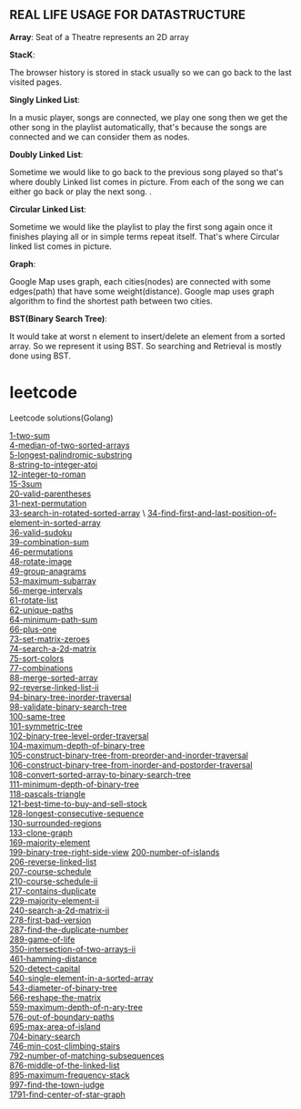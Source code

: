 ## REAL LIFE USAGE FOR DATASTRUCTURE

**Array**:
Seat of a Theatre represents an 2D array

**StacK**:

The browser history is stored in stack usually so we can go back to the last visited pages.

**Singly Linked List**:

In a music player, songs are connected, we play one song then we get the other song in the playlist automatically, that's because the songs are connected and we can consider them as nodes.

**Doubly Linked List**:

Sometime we would like to go back to the previous song played so that's where doubly Linked list comes in picture. From each of the song we can either go back or play the next song. .

**Circular Linked List**:

Sometime we would like the playlist to play the first song again once it finishes playing all or in simple terms repeat itself. That's where Circular linked list comes in picture.

**Graph**:

Google Map uses graph, each cities(nodes) are connected with some edges(path) that have some weight(distance). Google map uses graph algorithm to find the shortest path between two cities.

**BST(Binary Search Tree)**:

It would take at worst n element to insert/delete an element from a sorted array. So we represent it using BST. So searching and Retrieval is mostly done using BST. 

# leetcode
Leetcode solutions(Golang)

[1-two-sum](https://github.com/akankshakumari393/leetcode/tree/master/1-two-sum) \
[4-median-of-two-sorted-arrays](https://github.com/akankshakumari393/leetcode/tree/master/4-median-of-two-sorted-arrays) \
[5-longest-palindromic-substring](https://github.com/akankshakumari393/leetcode/tree/master/5-longest-palindromic-substring) \
[8-string-to-integer-atoi](https://github.com/akankshakumari393/leetcode/tree/master/8-string-to-integer-atoi) \
[12-integer-to-roman](https://github.com/akankshakumari393/leetcode/tree/master/12-integer-to-roman) \
[15-3sum](https://github.com/akankshakumari393/leetcode/tree/master/15-3sum) \
[20-valid-parentheses](https://github.com/akankshakumari393/leetcode/tree/master/20-valid-parentheses) \
[31-next-permutation](https://github.com/akankshakumari393/leetcode/tree/master/31-next-permutation) \
[33-search-in-rotated-sorted-array](https://github.com/akankshakumari393/leetcode/tree/master/33-search-in-rotated-sorted-array) \ 
[34-find-first-and-last-position-of-element-in-sorted-array](https://github.com/akankshakumari393/leetcode/tree/master/34-find-first-and-last-position-of-element-in-sorted-array) \
[36-valid-sudoku](https://github.com/akankshakumari393/leetcode/tree/master/36-valid-sudoku) \
[39-combination-sum](https://github.com/akankshakumari393/leetcode/tree/master/39-combination-sum) \
[46-permutations](https://github.com/akankshakumari393/leetcode/tree/master/46-permutations) \
[48-rotate-image](https://github.com/akankshakumari393/leetcode/tree/master/48-rotate-image) \
[49-group-anagrams](https://github.com/akankshakumari393/leetcode/tree/master/49-group-anagrams) \
[53-maximum-subarray](https://github.com/akankshakumari393/leetcode/tree/master/53-maximum-subarray) \
[56-merge-intervals](https://github.com/akankshakumari393/leetcode/tree/master/56-merge-intervals) \
[61-rotate-list](https://github.com/akankshakumari393/leetcode/tree/master/61-rotate-list) \
[62-unique-paths](https://github.com/akankshakumari393/leetcode/tree/master/62-unique-paths) \
[64-minimum-path-sum](https://github.com/akankshakumari393/leetcode/tree/master/64-minimum-path-sum) \
[66-plus-one](https://github.com/akankshakumari393/leetcode/tree/master/66-plus-one) \
[73-set-matrix-zeroes](https://github.com/akankshakumari393/leetcode/tree/master/73-set-matrix-zeroes) \
[74-search-a-2d-matrix](https://github.com/akankshakumari393/leetcode/tree/master/74-search-a-2d-matrix) \
[75-sort-colors](https://github.com/akankshakumari393/leetcode/tree/master/75-sort-colors) \
[77-combinations](https://github.com/akankshakumari393/leetcode/tree/master/77-combinations) \
[88-merge-sorted-array](https://github.com/akankshakumari393/leetcode/tree/master/88-merge-sorted-array) \
[92-reverse-linked-list-ii](https://github.com/akankshakumari393/leetcode/tree/master/92-reverse-linked-list-ii) \
[94-binary-tree-inorder-traversal](https://github.com/akankshakumari393/leetcode/tree/master/94-binary-tree-inorder-traversal) \
[98-validate-binary-search-tree](https://github.com/akankshakumari393/leetcode/tree/master/98-validate-binary-search-tree) \
[100-same-tree](https://github.com/akankshakumari393/leetcode/tree/master/100-same-tree) \
[101-symmetric-tree](https://github.com/akankshakumari393/leetcode/tree/master/101-symmetric-tree) \
[102-binary-tree-level-order-traversal](https://github.com/akankshakumari393/leetcode/tree/master/102-binary-tree-level-order-traversal) \
[104-maximum-depth-of-binary-tree](https://github.com/akankshakumari393/leetcode/tree/master/104-maximum-depth-of-binary-tree) \
[105-construct-binary-tree-from-preorder-and-inorder-traversal](https://github.com/akankshakumari393/leetcode/tree/master/105-construct-binary-tree-from-preorder-and-inorder-traversal) \
[106-construct-binary-tree-from-inorder-and-postorder-traversal](https://github.com/akankshakumari393/leetcode/tree/master/106-construct-binary-tree-from-inorder-and-postorder-traversal) \
[108-convert-sorted-array-to-binary-search-tree](https://github.com/akankshakumari393/leetcode/tree/master/108-convert-sorted-array-to-binary-search-tree) \
[111-minimum-depth-of-binary-tree](https://github.com/akankshakumari393/leetcode/tree/master/111-minimum-depth-of-binary-tree) \
[118-pascals-triangle](https://github.com/akankshakumari393/leetcode/tree/master/118-pascals-triangle) \
[121-best-time-to-buy-and-sell-stock](https://github.com/akankshakumari393/leetcode/tree/master/121-best-time-to-buy-and-sell-stock) \
[128-longest-consecutive-sequence](https://github.com/akankshakumari393/leetcode/tree/master/128-longest-consecutive-sequence) \
[130-surrounded-regions](https://github.com/akankshakumari393/leetcode/tree/master/130-surrounded-regions) \
[133-clone-graph](https://github.com/akankshakumari393/leetcode/tree/master/133-clone-graph) \
[169-majority-element](https://github.com/akankshakumari393/leetcode/tree/master/169-majority-element) \
[199-binary-tree-right-side-view](https://github.com/akankshakumari393/leetcode/tree/master/199-binary-tree-right-side-view)
[200-number-of-islands](https://github.com/akankshakumari393/leetcode/tree/master/200-number-of-islands) \
[206-reverse-linked-list](https://github.com/akankshakumari393/leetcode/tree/master/206-reverse-linked-list) \
[207-course-schedule](https://github.com/akankshakumari393/leetcode/tree/master/207-course-schedule) \
[210-course-schedule-ii](https://github.com/akankshakumari393/leetcode/tree/master/210-course-schedule-ii) \
[217-contains-duplicate](https://github.com/akankshakumari393/leetcode/tree/master/217-contains-duplicate) \
[229-majority-element-ii](https://github.com/akankshakumari393/leetcode/tree/master/229-majority-element-ii) \
[240-search-a-2d-matrix-ii](https://github.com/akankshakumari393/leetcode/tree/master/240-search-a-2d-matrix-ii) \
[278-first-bad-version](https://github.com/akankshakumari393/leetcode/tree/master/278-first-bad-version) \
[287-find-the-duplicate-number](https://github.com/akankshakumari393/leetcode/tree/master/287-find-the-duplicate-number) \
[289-game-of-life](https://github.com/akankshakumari393/leetcode/tree/master/289-game-of-life) \
[350-intersection-of-two-arrays-ii](https://github.com/akankshakumari393/leetcode/tree/master/350-intersection-of-two-arrays-ii) \
[461-hamming-distance](https://github.com/akankshakumari393/leetcode/tree/master/461-hamming-distance) \
[520-detect-capital](https://github.com/akankshakumari393/leetcode/tree/master/520-detect-capital) \
[540-single-element-in-a-sorted-array](https://github.com/akankshakumari393/leetcode/tree/master/540-single-element-in-a-sorted-array) \
[543-diameter-of-binary-tree](https://github.com/akankshakumari393/leetcode/tree/master/543-diameter-of-binary-tree) \
[566-reshape-the-matrix](https://github.com/akankshakumari393/leetcode/tree/master/566-reshape-the-matrix) \
[559-maximum-depth-of-n-ary-tree](https://github.com/akankshakumari393/leetcode/tree/master/559-maximum-depth-of-n-ary-tree) \
[576-out-of-boundary-paths](https://github.com/akankshakumari393/leetcode/tree/master/576-out-of-boundary-paths) \
[695-max-area-of-island](https://github.com/akankshakumari393/leetcode/tree/master/695-max-area-of-island) \
[704-binary-search](https://github.com/akankshakumari393/leetcode/tree/master/704-binary-search) \
[746-min-cost-climbing-stairs](https://github.com/akankshakumari393/leetcode/tree/master/746-min-cost-climbing-stairs) \
[792-number-of-matching-subsequences](https://github.com/akankshakumari393/leetcode/tree/master/792-number-of-matching-subsequences) \
[876-middle-of-the-linked-list](https://github.com/akankshakumari393/leetcode/tree/master/876-middle-of-the-linked-list) \
[895-maximum-frequency-stack](https://github.com/akankshakumari393/leetcode/tree/master/895-maximum-frequency-stack) \
[997-find-the-town-judge](https://github.com/akankshakumari393/leetcode/tree/master/997-find-the-town-judge) \
[1791-find-center-of-star-graph](https://github.com/akankshakumari393/leetcode/tree/master/1791-find-center-of-star-graph)
